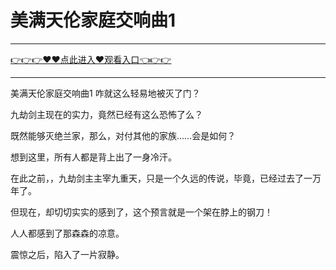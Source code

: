 # 美满天伦家庭交响曲1

<hr/> <a href="https://github.com/kiuhd/dfrw/issues/1">👉👉👉♥♥点此进入♥观看入口👈👉👉</a><hr/>

美满天伦家庭交响曲1
咋就这么轻易地被灭了门？

九劫剑主现在的实力，竟然已经有这么恐怖了么？

既然能够灭绝兰家，那么，对付其他的家族……会是如何？

想到这里，所有人都是背上出了一身冷汗。

在此之前，，九劫剑主主宰九重天，只是一个久远的传说，毕竟，已经过去了一万年了。

但现在，却切切实实的感到了，这个预言就是一个架在脖上的钢刀！

人人都感到了那森森的凉意。

震惊之后，陷入了一片寂静。
